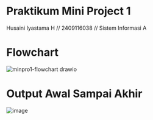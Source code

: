 # **Praktikum Mini Project 1**
Husaini Iyastama H // 2409116038 // Sistem Informasi A

# **Flowchart**
![minpro1-flowchart drawio](https://github.com/user-attachments/assets/1da88dd8-ef5d-41c1-ad39-984a5a0fa62b)

# **Output Awal Sampai Akhir**
![image](https://github.com/user-attachments/assets/df8e262e-ca79-4bfa-9181-e5b0799ba349)







